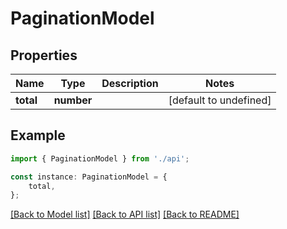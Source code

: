 # PaginationModel


## Properties

Name | Type | Description | Notes
------------ | ------------- | ------------- | -------------
**total** | **number** |  | [default to undefined]

## Example

```typescript
import { PaginationModel } from './api';

const instance: PaginationModel = {
    total,
};
```

[[Back to Model list]](../README.md#documentation-for-models) [[Back to API list]](../README.md#documentation-for-api-endpoints) [[Back to README]](../README.md)
